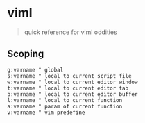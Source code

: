 
viml
===

> quick reference for viml oddities

Scoping
---

```viml
g:varname " global
s:varname " local to current script file
w:varname " local to current editor window
t:varname " local to current editor tab
b:varname " local to current editor buffer
l:varname " local to current function
a:varname " param of current function
v:varname " vim predefine
```

